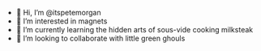 - 👋 Hi, I’m @itspetemorgan
- 👀 I’m interested in magnets
- 🌱 I’m currently learning the hidden arts of sous-vide cooking milksteak
- 💞️ I’m looking to collaborate with little green ghouls

<!---
itspetemorgan/itspetemorgan is a ✨ special ✨ repository because its `README.md` (this file) appears on your GitHub profile.
You can click the Preview link to take a look at your changes.
--->
